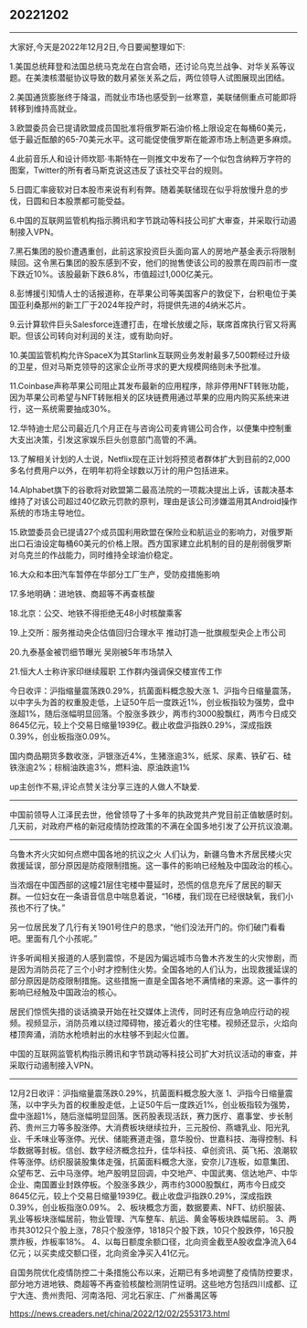 ## 20221202

---

大家好,今天是2022年12月2日,今日要闻整理如下:

1.美国总统拜登和法国总统马克龙在白宫会晤，还讨论乌克兰战争、对华关系等议题。在美澳核潜艇协议导致的数月紧张关系之后，两位领导人试图展现出团结。

2.美国通货膨胀终于降温，而就业市场也感受到一丝寒意，美联储侧重点可能即将转移到维持高就业。

3.欧盟委员会已提请欧盟成员国批准将俄罗斯石油价格上限设定在每桶60美元，低于最近酝酿的65-70美元水平。这可能促使俄罗斯在能源市场上制造更多麻烦。

4.此前音乐人和设计师坎耶·韦斯特在一则推文中发布了一个似包含纳粹万字符的图案，Twitter的所有者马斯克说这违反了该社交平台的规则。

5.日圆汇率疲软对日本股市来说有利有弊。随着美联储现在似乎将放慢升息的步伐，日圆和日本股票都可能受益。

6.中国的互联网监管机构指示腾讯和字节跳动等科技公司扩大审查，并采取行动遏制接入VPN。


7.黑石集团的股价遭遇重创，此前这家投资巨头面向富人的房地产基金表示将限制赎回。这令黑石集团的股东感到不安，他们的抛售使该公司的股票在周四前市一度下跌近10%。该股最新下跌6.8%，市值超过1,000亿美元。

8.彭博援引知情人士的话报道称，在苹果公司等美国客户的敦促下，台积电位于美国亚利桑那州的新工厂于2024年投产时，将提供先进的4纳米芯片。

9.云计算软件巨头Salesforce连遭打击，在增长放缓之际，联席首席执行官又将离职。但该公司转向对利润的关注，或有助向好。


10.美国监管机构允许SpaceX为其Starlink互联网业务发射最多7,500颗经过升级的卫星，但对马斯克领导的这家企业所寻求的更大规模网络则未予批准。


11.Coinbase声称苹果公司阻止其发布最新的应用程序，除非停用NFT转账功能，因为苹果公司希望与NFT转账相关的区块链费用通过苹果的应用内购买系统来进行，这一系统需要抽成30%。


12.华特迪士尼公司最近几个月正在与咨询公司麦肯锡公司合作，以便集中控制重大支出决策，引发这家娱乐巨头创意部门高管的不满。

13.了解相关计划的人士说，Netflix现在正计划将预览者群体扩大到目前的2,000多名付费用户以外，在明年初将全球数以万计的用户包括进来。

14.Alphabet旗下的谷歌将对欧盟第二最高法院的一项裁决提出上诉，该裁决基本维持了对该公司超过40亿欧元罚款的原判，理由是该公司涉嫌滥用其Android操作系统的市场主导地位。

15.欧盟委员会已提请27个成员国利用欧盟在保险业和航运业的影响力，对俄罗斯出口石油设定每桶60美元的价格上限。西方国家建立此机制的目的是削弱俄罗斯对乌克兰的作战能力，同时维持全球油价稳定。

16.大众和本田汽车暂停在华部分工厂生产，受防疫措施影响

17.多地明确：进地铁、商超等不再查核酸

18.北京：公交、地铁不得拒绝无48小时核酸乘客

19.上交所：服务推动央企估值回归合理水平 推动打造一批旗舰型央企上市公司

20.九泰基金被罚细节曝光 吴刚被5年市场禁入

21.恒大人士称许家印继续履职 工作群内强调保交楼宣传工作


今日收评：沪指缩量震荡跌0.29%，抗菌面料概念股大涨 1、沪指今日缩量震荡，以中字头为首的权重股走低，上证50午后一度跌近1%，创业板指较为强势，盘中涨超1%，随后涨幅明显回落。个股涨多跌少，两市约3000股飘红，两市今日成交8645亿元，较上个交易日缩量1939亿。截止收盘沪指跌0.29%，深成指跌0.39%，创业板指涨0.09%。 

国内商品期货多数收涨，沪银涨近4%，生猪涨逾3%，纸浆、尿素、铁矿石、硅铁涨逾2%；棕榈油跌逾3%，燃料油、原油跌逾1%

up主创作不易,评论点赞关注分享三连的人做人不缺爱.




---

中国前领导人江泽民去世，他曾领导了十多年的执政党共产党目前正值敏感时刻。几天前，对政府严格的新冠疫情防控政策的不满在全国多地引发了公开抗议浪潮。

---

乌鲁木齐火灾如何点燃中国各地的抗议之火
人们认为，新疆乌鲁木齐居民楼火灾救援延误，部分原因是防疫限制措施。这一事件的影响已经触及中国政治的核心。


当浓烟在中国西部的这幢21层住宅楼中蔓延时，恐慌的信息充斥了居民的聊天群。一位妇女在一条语音信息中喘息着说，“16楼，我们现在已经很缺氧，我们小孩也不行了快。”

另一位居民发了几行有关1901号住户的恳求，“他们没法开门的。你们破门看看吧。里面有几个小孩呢。”

许多听闻相关报道的人感到震惊，不是因为偏远城市乌鲁木齐发生的火灾惨剧，而是因为消防员花了三个小时才控制住火势。全国各地的人们认为，出现救援延误的部分原因是防疫限制措施。这些措施一直是全国各地不满情绪的来源。这一事件的影响已经触及中国政治的核心。

居民们惊慌失措的谈话摘录开始在社交媒体上流传，同时还有应急响应行动的视频。视频显示，消防员难以绕过障碍物，接近着火的住宅楼。视频还显示，火焰向楼顶奔涌，消防水枪喷射出的水柱够不到起火位置。


中国的互联网监管机构指示腾讯和字节跳动等科技公司扩大对抗议活动的审查，并采取行动遏制接入VPN。


---

12月2日收评：沪指缩量震荡跌0.29%，抗菌面料概念股大涨 1、沪指今日缩量震荡，以中字头为首的权重股走低，上证50午后一度跌近1%，创业板指较为强势，盘中涨超1%，随后涨幅明显回落。医药股表现活跃，赛力医疗、嘉事堂、步长制药、贵州三力等多股涨停。大消费板块继续拉升，三元股份、燕塘乳业、阳光乳业、千禾味业等涨停。光伏、储能赛道走强，意华股份、世嘉科技、海得控制、科华数据等封板。信创、数字经济概念拉升，佳华科技、卓创资讯、英飞拓、浪潮软件等涨停。纺织服装股集体走强，抗菌面料概念大涨，安奈儿7连板，如意集团、众望布艺、云中马涨停。地产股明显回调，中交地产、中国武夷、信达地产、中华企业、南国置业封跌停板。个股涨多跌少，两市约3000股飘红，两市今日成交8645亿元，较上个交易日缩量1939亿。截止收盘沪指跌0.29%，深成指跌0.39%，创业板指涨0.09%。 2、板块概念方面，数据要素、NFT、纺织服装、乳业等板块涨幅居前，物业管理、汽车整车、航运、黄金等板块跌幅居前。 3、两市共3012只个股上涨，78只个股涨停，1818只个股下跌，10只个股跌停，16只股票炸板，炸板率18%。 4、以每日额度余额口径，北向资金截至A股收盘净流入64亿元；以买卖成交额口径，北向资金净买入41亿元。

自国务院优化疫情防控二十条措施公布以来，近期已有多地调整了疫情防控要求，部分地方进地铁、商超等不再查验核酸检测阴性证明。这些地方包括四川成都、辽宁大连、贵州贵阳、河南洛阳、河北石家庄、广州番禺区等



https://news.creaders.net/china/2022/12/02/2553173.html